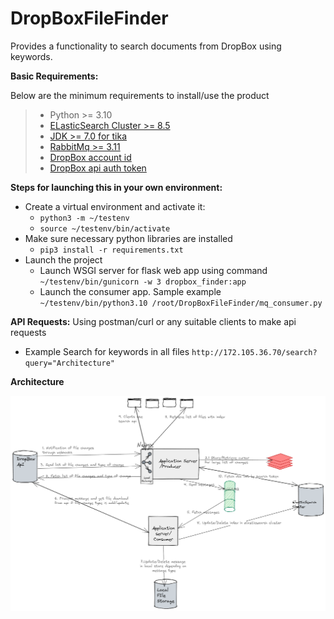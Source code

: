 # DropBoxFileFinder
Provides a functionality to search documents from DropBox using keywords.

**Basic Requirements:**

Below are the minimum requirements to install/use the product
> * Python >= 3.10 
> * [ELasticSearch Cluster >= 8.5](https://www.elastic.co/guide/en/elasticsearch/reference/current/install-elasticsearch.html)
> * [JDK >= 7.0 for tika](https://docs.oracle.com/en/java/javase/18/install/overview-jdk-installation.html) 
> * [RabbitMq >= 3.11](https://www.rabbitmq.com/download.html)
> * [DropBox account id](https://www.dropbox.com/developers/documentation/http/documentation#users-get_current_account)
> * [DropBox api auth token](https://developers.dropbox.com/oauth-guide#:~:text=If%20you'd%20like%20to,of%20your%20app%20settings%20page.) 

**Steps for launching this in your own environment:**
* Create a virtual environment and activate it:  
    * `python3 -m ~/testenv`
    * `source ~/testenv/bin/activate`
* Make sure necessary python libraries are installed 
    * `pip3 install -r requirements.txt`
* Launch the project
    * Launch WSGI server for flask web app using command `~/testenv/bin/gunicorn -w 3 dropbox_finder:app`
    * Launch the consumer app. Sample example `~/testenv/bin/python3.10 /root/DropBoxFileFinder/mq_consumer.py`
  

**API Requests:**
Using postman/curl or any suitable clients to make api requests

* Example Search for keywords in all files `http://172.105.36.70/search?query="Architecture"`

**Architecture**

![diagram](architecture.png)
